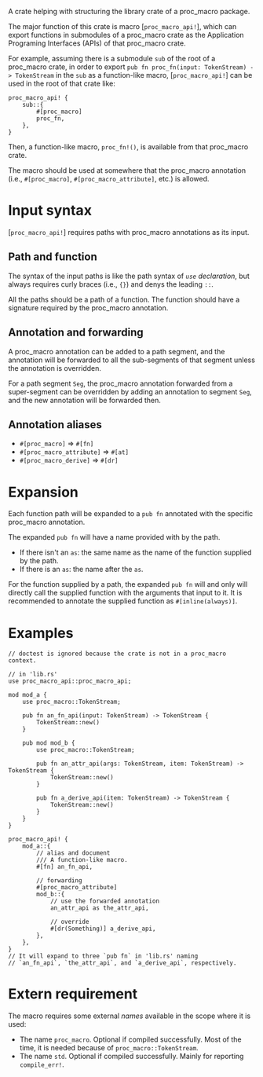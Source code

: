 A crate helping with structuring the library crate of a proc_macro package.

The major function of this crate is macro [`proc_macro_api!`],
which can export functions in submodules of a proc_macro crate as
the Application Programing Interfaces (APIs) of that proc_macro crate.

For example, assuming there is a submodule `sub` of the root of
a proc_macro crate, in order to export
`pub fn proc_fn(input: TokenStream) -> TokenStream` in the `sub`
as a function-like macro, [`proc_macro_api!`] can be used in the
root of that crate like:
```ignore
proc_macro_api! {
    sub::{
        #[proc_macro]
        proc_fn,
    },
}
```
Then, a function-like macro, `proc_fn!()`, is available from that
proc_macro crate.

The macro should be used at somewhere that the proc_macro annotation
(i.e., `#[proc_macro]`, `#[proc_macro_attribute]`, etc.) is allowed.

# Input syntax

[`proc_macro_api!`] requires paths with proc_macro annotations as
its input.

## Path and function

The syntax of the input paths is like the path syntax of _`use` declaration_,
but always requires curly braces (i.e., `{}`) and denys the leading `::`.

All the paths should be a path of a function. The function should have
a signature required by the proc_macro annotation.

## Annotation and forwarding

A proc_macro annotation can be added to a path segment,
and the annotation will be forwarded to all the sub-segments of that segment
unless the annotation is overridden.

For a path segment `Seg`, the proc_macro annotation forwarded from a
super-segment can be overridden by adding an annotation to segment `Seg`,
and the new annotation will be forwarded then.

## Annotation aliases

* `#[proc_macro]` => `#[fn]`
* `#[proc_macro_attribute]` => `#[at]`
* `#[proc_macro_derive]` => `#[dr]`

# Expansion

Each function path will be expanded to a `pub fn` annotated with the
specific proc_macro annotation.

The expanded `pub fn` will have a name provided with by the path.

* If there isn't an `as`: the same name as the name of the function
  supplied by the path.
* If there is an `as`: the name after the `as`.

For the function supplied by a path, the expanded `pub fn` will
and only will directly call the supplied
function with the arguments that input to it. It is recommended
to annotate the supplied function as `#[inline(always)]`.

# Examples

```ignore
// doctest is ignored because the crate is not in a proc_macro context.

// in 'lib.rs'
use proc_macro_api::proc_macro_api;

mod mod_a {
    use proc_macro::TokenStream;

    pub fn an_fn_api(input: TokenStream) -> TokenStream {
        TokenStream::new()
    }

    pub mod mod_b {
        use proc_macro::TokenStream;

        pub fn an_attr_api(args: TokenStream, item: TokenStream) -> TokenStream {
            TokenStream::new()
        }

        pub fn a_derive_api(item: TokenStream) -> TokenStream {
            TokenStream::new()
        }
    }
}

proc_macro_api! {
    mod_a::{
        // alias and document
        /// A function-like macro.
        #[fn] an_fn_api,

        // forwarding
        #[proc_macro_attribute]
        mod_b::{
            // use the forwarded annotation
            an_attr_api as the_attr_api,

            // override
            #[dr(Something)] a_derive_api,
        },
    },
}
// It will expand to three `pub fn` in 'lib.rs' naming
// `an_fn_api`, `the_attr_api`, and `a_derive_api`, respectively.
```

# Extern requirement

The macro requires some external _names_ available in the scope
where it is used:

* The name `proc_macro`. Optional if compiled successfully.
  Most of the time, it is needed because of `proc_macro::TokenStream`.
* The name `std`. Optional if compiled successfully.
  Mainly for reporting `compile_err!`.
